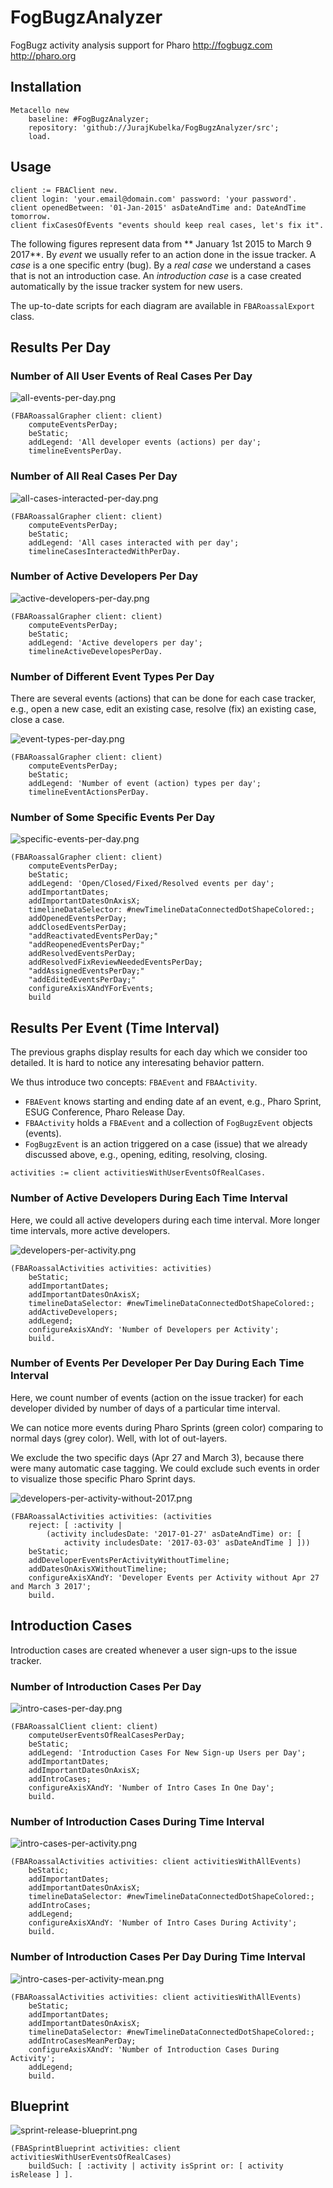# FogBugzAnalyzer

FogBugz activity analysis support for Pharo http://fogbugz.com http://pharo.org


## Installation

```
Metacello new
	baseline: #FogBugzAnalyzer;
	repository: 'github://JurajKubelka/FogBugzAnalyzer/src';
	load.
```

## Usage

```
client := FBAClient new.
client login: 'your.email@domain.com' password: 'your password'.
client openedBetween: '01-Jan-2015' asDateAndTime and: DateAndTime tomorrow.
client fixCasesOfEvents "events should keep real cases, let's fix it".
```

The following figures represent data from ** January 1st 2015 to March
9 2017**. By *event* we usually refer to an action done in the issue
tracker. A *case* is a one specific entry (bug). By a *real case* we
understand a cases that is not an introduction case. An *introduction
case* is a case created automatically by the issue tracker system for
new users.

The up-to-date scripts for each diagram are available in
`FBARoassalExport` class.

## Results Per Day

### Number of All User Events of Real Cases Per Day

![all-events-per-day.png](assets/img/all-events-per-day.png)

```
(FBARoassalGrapher client: client)
	computeEventsPerDay;
	beStatic;
	addLegend: 'All developer events (actions) per day';
	timelineEventsPerDay.
```

### Number of All Real Cases Per Day

![all-cases-interacted-per-day.png](assets/img/all-cases-interacted-per-day.png)

```
(FBARoassalGrapher client: client)
	computeEventsPerDay;
	beStatic;
	addLegend: 'All cases interacted with per day';
	timelineCasesInteractedWithPerDay.
```

### Number of Active Developers Per Day

![active-developers-per-day.png](assets/img/active-developers-per-day.png)

```
(FBARoassalGrapher client: client)
	computeEventsPerDay;
	beStatic;
	addLegend: 'Active developers per day';
	timelineActiveDevelopesPerDay.
```

### Number of Different Event Types Per Day

There are several events (actions) that can be done for each case
tracker, e.g., open a new case, edit an existing case, resolve (fix)
an existing case, close a case.

![event-types-per-day.png](assets/img/event-types-per-day.png)

```
(FBARoassalGrapher client: client)
	computeEventsPerDay;
	beStatic;
	addLegend: 'Number of event (action) types per day';
	timelineEventActionsPerDay.
```

### Number of Some Specific Events Per Day

![specific-events-per-day.png](assets/img/specific-events-per-day.png)

```
(FBARoassalGrapher client: client)
	computeEventsPerDay;
	beStatic;
	addLegend: 'Open/Closed/Fixed/Resolved events per day';
	addImportantDates;
	addImportantDatesOnAxisX;
	timelineDataSelector: #newTimelineDataConnectedDotShapeColored:;
	addOpenedEventsPerDay;
	addClosedEventsPerDay;
	"addReactivatedEventsPerDay;"
	"addReopenedEventsPerDay;"
	addResolvedEventsPerDay;
	addResolvedFixReviewNeededEventsPerDay;
	"addAssignedEventsPerDay;"
	"addEditedEventsPerDay;"
	configureAxisXAndYForEvents;
	build
```

## Results Per Event (Time Interval)

The previous graphs display results for each day which we consider too
detailed. It is hard to notice any interesating behavior pattern.

We thus introduce two concepts: `FBAEvent` and `FBAActivity`.
 - `FBAEvent` knows starting and ending date af an event, e.g., Pharo Sprint, ESUG Conference, Pharo Release Day.
 - `FBAActivity` holds a `FBAEvent` and a collection of `FogBugzEvent` objects (events). 
 - `FogBugzEvent` is an action triggered on a case (issue) that we already discussed above, e.g., opening, editing, resolving, closing.

```
activities := client activitiesWithUserEventsOfRealCases.
```

### Number of Active Developers During Each Time Interval

Here, we could all active developers during each time
interval. More longer time intervals, more active developers.

![developers-per-activity.png](assets/img/developers-per-activity.png)

```
(FBARoassalActivities activities: activities)
	beStatic;
	addImportantDates;
	addImportantDatesOnAxisX;
	timelineDataSelector: #newTimelineDataConnectedDotShapeColored:;
	addActiveDevelopers;
	addLegend;
	configureAxisXAndY: 'Number of Developers per Activity';
	build.
```

### Number of Events Per Developer Per Day During Each Time Interval

Here, we count number of events (action on the issue tracker) for each
developer divided by number of days of a particular time interval.

We can notice more events during Pharo Sprints (green color) comparing to
normal days (grey color). Well, with lot of out-layers.

We exclude the two specific days (Apr 27 and March 3), because there were many automatic
case tagging. We could exclude such events in order to visualize those
specific Pharo Sprint days.

![developers-per-activity-without-2017.png](assets/img/developers-per-activity-without-2017.png)

```
(FBARoassalActivities activities: (activities 
	reject: [ :activity | 
		(activity includesDate: '2017-01-27' asDateAndTime) or: [ 
			activity includesDate: '2017-03-03' asDateAndTime ] ]))
	beStatic;
	addDeveloperEventsPerActivityWithoutTimeline;
	addDatesOnAxisXWithoutTimeline;
	configureAxisXAndY: 'Developer Events per Activity without Apr 27 and March 3 2017';
	build.
```

## Introduction Cases

Introduction cases are created whenever a user sign-ups to the issue tracker.

### Number of Introduction Cases Per Day

![intro-cases-per-day.png](assets/img/intro-cases-per-day.png)

```
(FBARoassalClient client: client)
   	computeUserEventsOfRealCasesPerDay;
	beStatic;
   	addLegend: 'Introduction Cases For New Sign-up Users per Day';
   	addImportantDates;
   	addImportantDatesOnAxisX;
   	addIntroCases;
 	configureAxisXAndY: 'Number of Intro Cases In One Day';
	build.
```

### Number of Introduction Cases During Time Interval

![intro-cases-per-activity.png](assets/img/intro-cases-per-activity.png)

```
(FBARoassalActivities activities: client activitiesWithAllEvents)
	beStatic;
	addImportantDates;
	addImportantDatesOnAxisX;
	timelineDataSelector: #newTimelineDataConnectedDotShapeColored:;
	addIntroCases;
	addLegend;
	configureAxisXAndY: 'Number of Intro Cases During Activity';
	build.
```

### Number of Introduction Cases Per Day During Time Interval

![intro-cases-per-activity-mean.png](assets/img/intro-cases-per-activity-mean.png)

```
(FBARoassalActivities activities: client activitiesWithAllEvents)
	beStatic;
	addImportantDates;
	addImportantDatesOnAxisX;
	timelineDataSelector: #newTimelineDataConnectedDotShapeColored:;
	addIntroCasesMeanPerDay;
	configureAxisXAndY: 'Number of Introduction Cases During Activity';
	addLegend;
	build.
```

## Blueprint

![sprint-release-blueprint.png](assets/img/sprint-release-blueprint.png)

```
(FBASprintBlueprint activities: client activitiesWithUserEventsOfRealCases)
	buildSuch: [ :activity | activity isSprint or: [ activity isRelease ] ].
```

